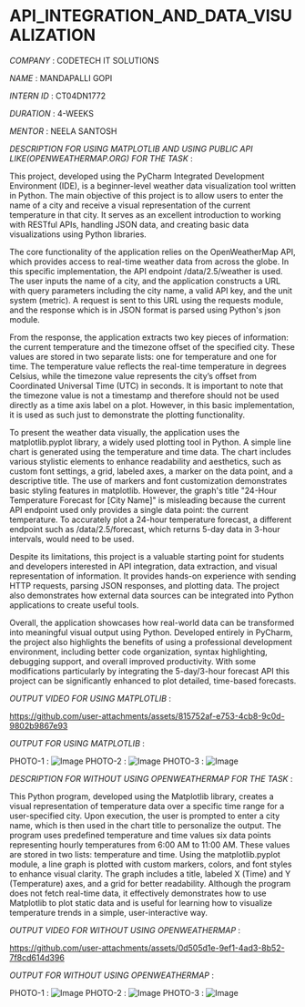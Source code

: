 # API_INTEGRATION_AND_DATA_VISUALIZATION

*COMPANY* : CODETECH IT SOLUTIONS

*NAME* : MANDAPALLI GOPI

*INTERN ID* : CT04DN1772

*DURATION* : 4-WEEKS

*MENTOR* : NEELA SANTOSH

*DESCRIPTION FOR USING MATPLOTLIB AND USING PUBLIC API LIKE(OPENWEATHERMAP.ORG) FOR THE TASK* :

This project, developed using the PyCharm Integrated Development Environment (IDE), is a beginner-level weather data visualization tool written in Python. The main objective of this project is to allow users to enter the name of a city and receive a visual representation of the current temperature in that city. It serves as an excellent introduction to working with RESTful APIs, handling JSON data, and creating basic data visualizations using Python libraries.

The core functionality of the application relies on the OpenWeatherMap API, which provides access to real-time weather data from across the globe. In this specific implementation, the API endpoint /data/2.5/weather is used. The user inputs the name of a city, and the application constructs a URL with query parameters including the city name, a valid API key, and the unit system (metric). A request is sent to this URL using the requests module, and the response  which is in JSON format is parsed using Python's json module.

From the response, the application extracts two key pieces of information: the current temperature and the timezone offset of the specified city. These values are stored in two separate lists: one for temperature and one for time. The temperature value reflects the real-time temperature in degrees Celsius, while the timezone value represents the city’s offset from Coordinated Universal Time (UTC) in seconds. It is important to note that the timezone value is not a timestamp and therefore should not be used directly as a time axis label on a plot. However, in this basic implementation, it is used as such just to demonstrate the plotting functionality.

To present the weather data visually, the application uses the matplotlib.pyplot library, a widely used plotting tool in Python. A simple line chart is generated using the temperature and time data. The chart includes various stylistic elements to enhance readability and aesthetics, such as custom font settings, a grid, labeled axes, a marker on the data point, and a descriptive title. The use of markers and font customization demonstrates basic styling features in matplotlib. However, the graph's title "24-Hour Temperature Forecast for [City Name]" is misleading because the current API endpoint used only provides a single data point: the current temperature. To accurately plot a 24-hour temperature forecast, a different endpoint such as /data/2.5/forecast, which returns 5-day data in 3-hour intervals, would need to be used.

Despite its limitations, this project is a valuable starting point for students and developers interested in API integration, data extraction, and visual representation of information. It provides hands-on experience with sending HTTP requests, parsing JSON responses, and plotting data. The project also demonstrates how external data sources can be integrated into Python applications to create useful tools.

Overall, the application showcases how real-world data can be transformed into meaningful visual output using Python. Developed entirely in PyCharm, the project also highlights the benefits of using a professional development environment, including better code organization, syntax highlighting, debugging support, and overall improved productivity. With some modifications  particularly by integrating the 5-day/3-hour forecast API  this project can be significantly enhanced to plot detailed, time-based forecasts.

*OUTPUT VIDEO FOR USING MATPLOTLIB* :

https://github.com/user-attachments/assets/815752af-e753-4cb8-9c0d-9802b9867e93


*OUTPUT FOR USING MATPLOTLIB* :
  
  PHOTO-1 :
  ![Image](https://github.com/user-attachments/assets/d6879a77-cc31-41a0-a3f9-ddd7c7a1191d)
  PHOTO-2 :
![Image](https://github.com/user-attachments/assets/dd123076-e638-4152-b9d5-b75d06acc06c)
  PHOTO-3 :
![Image](https://github.com/user-attachments/assets/df9dc1c9-44d7-48b2-b2bf-7f9838843e73)
 
 



*DESCRIPTION FOR WITHOUT USING OPENWEATHERMAP FOR THE TASK* :

This Python program, developed using the Matplotlib library, creates a visual representation of temperature data over a specific time range for a user-specified city. Upon execution, the user is prompted to enter a city name, which is then used in the chart title to personalize the output. The program uses predefined temperature and time values six data points representing hourly temperatures from 6:00 AM to 11:00 AM. These values are stored in two lists: temperature and time. Using the matplotlib.pyplot module, a line graph is plotted with custom markers, colors, and font styles to enhance visual clarity. The graph includes a title, labeled X (Time) and Y (Temperature) axes, and a grid for better readability. Although the program does not fetch real-time data, it effectively demonstrates how to use Matplotlib to plot static data and is useful for learning how to visualize temperature trends in a simple, user-interactive way.


*OUTPUT VIDEO FOR WITHOUT USING OPENWEATHERMAP* :

https://github.com/user-attachments/assets/0d505d1e-9ef1-4ad3-8b52-7f8cd614d396

*OUTPUT FOR WITHOUT USING OPENWEATHERMAP* :

  PHOTO-1 :
  ![Image](https://github.com/user-attachments/assets/ff38b49c-25fa-460d-8b06-ae93a63659c5)
  PHOTO-2 :
  ![Image](https://github.com/user-attachments/assets/4237a4ce-72eb-4fbd-b87d-755ff1e4d630)
  PHOTO-3 :
![Image](https://github.com/user-attachments/assets/28d262c4-11db-43d1-9844-414c0c9f7fe0)






